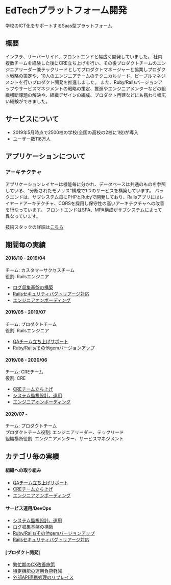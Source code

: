 # EdTechプラットフォーム開発
学校のICT化をサポートするSaas型プラットフォーム

## 概要
インフラ、サーバーサイド、フロントエンドと幅広く開発していました。
社内複数チームを経験した後にCRE立ち上げを行い、その後プロダクトチームのエンジニアリーダー兼テックリードとしてプロダクトマネージャーと協業しプロダクト戦略の策定や、10人のエンジニアチームのテクニカルリード、ピープルマネジメントを行いプロダクト開発を推進しました。
また、Ruby/Railsバージョンアップやサービスマネジメントの戦略の策定、推進やエンジニアメンターなどの組織横断課題の解決や、組織デザインの編成、プロダクト再建などにも携わり幅広い経験ができました。

## サービスについて
* 2019年5月時点で2500校の学校(全国の高校の2校に1校)が導入
* ユーザー数116万人

## アプリケーションについて
### アーキテクチャ
アプリケーションレイヤーは機能毎に分かれ、データベースは共通のものを参照している、"分断されたモノリス"構成で1つのサービスを構築しています。
バックエンドは、サブシステム毎にPHPとRubyで開発しており、Railsアプリにはレイヤードアーキテクチャ、CQRSを採用し保守性の高いアーキテクチャへの改善を行なっています。
フロントエンドはSPA、MPA構成がサブシステムによって異なっています。

 技術スタックの詳細は[こちら](technology_stack.md)

## 期間毎の実績
#### 2018/10 - 2019/04
チーム: カスタマーサクセスチーム
<br>
役割: Railsエンジニア

* [ログ収集基盤の構築](achievements/log_collection.md)
* [Railsセキュリティバグトリアージ対応](achievements/rails_security_bug_triage.md)
* [エンジニアオンボーディング](achievements/engineer_onbording.md)

#### 2019/05 - 2019/07
チーム: プロダクトチーム
<br>
役割: Railsエンジニア

* [QAチーム立ち上げサポート](achievements/qa_team_supoprt.md)
* [Ruby/Rails/その他gemバージョンアップ](achievements/ruby_gems_upgrade.md)

#### 2019/08 - 2020/06
チーム: CREチーム
<br>
役割: CRE

* [CREチーム立ち上げ](achievements/cre_team_build.md)
* [システム監視設計、運用](achievements/system_monitoring.md)
* [エンジニアオンボーディング](achievements/engineer_onbording.md)

#### 2020/07 - 
チーム: プロダクトチーム
<br>
プロダクトチーム役割: エンジニアリーダー、テックリード
<br>
組織横断役割: エンジニアメンター、サービスマネジメント

## カテゴリ毎の実績
#### 組織への取り組み
* [QAチーム立ち上げサポート](achievements/qa_team_supoprt.md)
* [CREチーム立ち上げ](achievements/cre_team_build.md)
* [エンジニアオンボーディング](achievements/engineer_onbording.md)

#### サービス運用/DevOps 
* [システム監視設計、運用](achievements/system_monitoring.md)
* [ログ収集基盤の構築](achievements/log_collection.md)
* [Ruby/Rails/その他gemバージョンアップ](achievements/ruby_gems_upgrade.md)
* [Railsセキュリティバグトリアージ対応](achievements/rails_security_bug_triage.md)

#### [プロダクト開発]
* [繁忙期のCX改善施策](achievements/cx_kaizen_projrct.md)
* [特定機能の運用負荷軽減](achievements/operation_kaizen_project.md)
* [外部API連携処理のリプレイス](achievements/api_replace.md)
